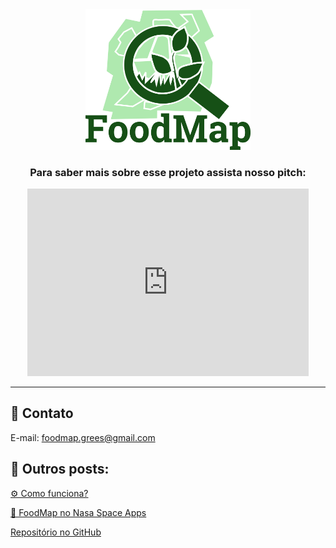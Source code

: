 <html>
  <head>
    <style>
      .object-center {
        text-align: center;
      }
    </style>
  </head>
  <body>
    <div class="object-center">
      <img src="FoodMap.png" alt="FoodMap" width="263.75" height="224.625">
      <h3> Para saber mais sobre esse projeto assista nosso pitch:</h3>
      <iframe width="450" height="300" src="https://www.youtube.com/embed/9Hh9YAS3nlI" title="Pitch FoodMap" frameborder="0" allow="accelerometer; autoplay; clipboard-write; encrypted-media; gyroscope; picture-in-picture" allowfullscreen></iframe>
    </div>
  </body>
</html>

---
## 📧 Contato
E-mail: foodmap.grees@gmail.com
## 📌 Outros posts: 
[⚙️ Como funciona?](Resumo.md) 

[🚀 FoodMap no Nasa Space Apps](https://2020.spaceappschallenge.org/challenges/sustain/sustaining-our-planet-future-generations/teams/grees-1/project)

[Repositório no GitHub](https://github.com/foodmap-grees)
